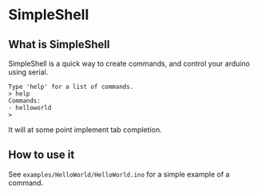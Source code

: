 # SimpleShell
## What is SimpleShell
SimpleShell is a quick way to create commands, and control your arduino using
serial.

```
Type 'help' for a list of commands.
> help
Commands:
- helloworld
>
```

It will at some point implement tab completion.

## How to use it
See `examples/HelloWorld/HelloWorld.ino` for a simple example of a command.
